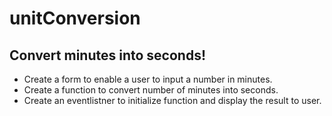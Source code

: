 # unitConversion

## Convert minutes into seconds!
 * Create a form to enable a user to input a number in minutes.
 * Create a function to convert number of minutes into seconds.
 * Create an eventlistner to initialize function and display the result to user. 